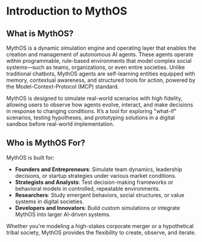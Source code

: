 # Introduction to MythOS

## What is MythOS?

MythOS is a dynamic simulation engine and operating layer that enables the creation and management of autonomous AI agents. These agents operate within programmable, rule-based environments that model complex social systems—such as teams, organizations, or even entire societies. Unlike traditional chatbots, MythOS agents are self-learning entities equipped with memory, contextual awareness, and structured tools for action, powered by the Model-Context-Protocol (MCP) standard.

MythOS is designed to simulate real-world scenarios with high fidelity, allowing users to observe how agents evolve, interact, and make decisions in response to changing conditions. It’s a tool for exploring "what-if" scenarios, testing hypotheses, and prototyping solutions in a digital sandbox before real-world implementation.

## Who is MythOS For?

MythOS is built for:

- **Founders and Entrepreneurs**: Simulate team dynamics, leadership decisions, or startup strategies under various market conditions.
- **Strategists and Analysts**: Test decision-making frameworks or behavioral models in controlled, repeatable environments.
- **Researchers**: Study emergent behaviors, social structures, or value systems in digital societies.
- **Developers and Innovators**: Build custom simulations or integrate MythOS into larger AI-driven systems.

Whether you're modeling a high-stakes corporate merger or a hypothetical tribal society, MythOS provides the flexibility to create, observe, and iterate.
